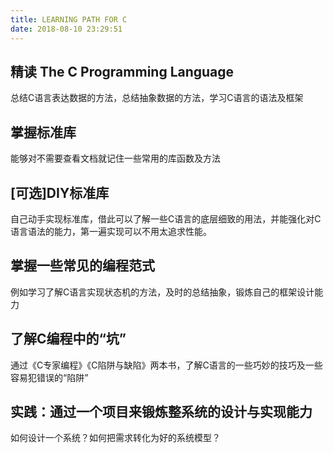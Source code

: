 ```yaml
---
title: LEARNING PATH FOR C
date: 2018-08-10 23:29:51
---
```


## 精读 The C Programming Language

总结C语言表达数据的方法，总结抽象数据的方法，学习C语言的语法及框架

## 掌握标准库

能够对不需要查看文档就记住一些常用的库函数及方法

## [可选]DIY标准库

自己动手实现标准库，借此可以了解一些C语言的底层细致的用法，并能强化对C语言语法的能力，第一遍实现可以不用太追求性能。

## 掌握一些常见的编程范式

例如学习了解C语言实现状态机的方法，及时的总结抽象，锻炼自己的框架设计能力

## 了解C编程中的“坑”

通过《C专家编程》《C陷阱与缺陷》两本书，了解C语言的一些巧妙的技巧及一些容易犯错误的“陷阱”

## 实践：通过一个项目来锻炼整系统的设计与实现能力

如何设计一个系统？如何把需求转化为好的系统模型？